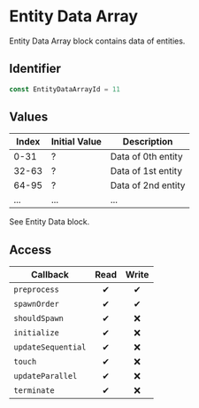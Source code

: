 # Entity Data Array

Entity Data Array block contains data of entities.

## Identifier

```ts
const EntityDataArrayId = 11
```

## Values

| Index | Initial Value | Description        |
| ----- | ------------- | ------------------ |
| 0-31  | ?             | Data of 0th entity |
| 32-63 | ?             | Data of 1st entity |
| 64-95 | ?             | Data of 2nd entity |
| ...   | ...           | ...                |

See Entity Data block.

## Access

| Callback           | Read | Write |
| ------------------ | :--: | :---: |
| `preprocess`       |  ✔   |   ✔   |
| `spawnOrder`       |  ✔   |   ✔   |
| `shouldSpawn`      |  ✔   |  ❌   |
| `initialize`       |  ✔   |  ❌   |
| `updateSequential` |  ✔   |  ❌   |
| `touch`            |  ✔   |  ❌   |
| `updateParallel`   |  ✔   |  ❌   |
| `terminate`        |  ✔   |  ❌   |
